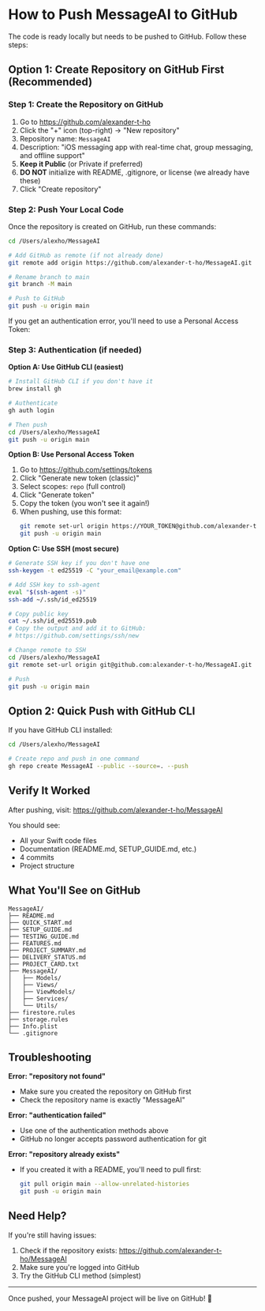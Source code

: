 # How to Push MessageAI to GitHub

The code is ready locally but needs to be pushed to GitHub. Follow these steps:

## Option 1: Create Repository on GitHub First (Recommended)

### Step 1: Create the Repository on GitHub
1. Go to https://github.com/alexander-t-ho
2. Click the "+" icon (top-right) → "New repository"
3. Repository name: `MessageAI`
4. Description: "iOS messaging app with real-time chat, group messaging, and offline support"
5. **Keep it Public** (or Private if preferred)
6. **DO NOT** initialize with README, .gitignore, or license (we already have these)
7. Click "Create repository"

### Step 2: Push Your Local Code
Once the repository is created on GitHub, run these commands:

```bash
cd /Users/alexho/MessageAI

# Add GitHub as remote (if not already done)
git remote add origin https://github.com/alexander-t-ho/MessageAI.git

# Rename branch to main
git branch -M main

# Push to GitHub
git push -u origin main
```

If you get an authentication error, you'll need to use a Personal Access Token:

### Step 3: Authentication (if needed)

**Option A: Use GitHub CLI (easiest)**
```bash
# Install GitHub CLI if you don't have it
brew install gh

# Authenticate
gh auth login

# Then push
cd /Users/alexho/MessageAI
git push -u origin main
```

**Option B: Use Personal Access Token**
1. Go to https://github.com/settings/tokens
2. Click "Generate new token (classic)"
3. Select scopes: `repo` (full control)
4. Click "Generate token"
5. Copy the token (you won't see it again!)
6. When pushing, use this format:
   ```bash
   git remote set-url origin https://YOUR_TOKEN@github.com/alexander-t-ho/MessageAI.git
   git push -u origin main
   ```

**Option C: Use SSH (most secure)**
```bash
# Generate SSH key if you don't have one
ssh-keygen -t ed25519 -C "your_email@example.com"

# Add SSH key to ssh-agent
eval "$(ssh-agent -s)"
ssh-add ~/.ssh/id_ed25519

# Copy public key
cat ~/.ssh/id_ed25519.pub
# Copy the output and add it to GitHub:
# https://github.com/settings/ssh/new

# Change remote to SSH
cd /Users/alexho/MessageAI
git remote set-url origin git@github.com:alexander-t-ho/MessageAI.git

# Push
git push -u origin main
```

## Option 2: Quick Push with GitHub CLI

If you have GitHub CLI installed:

```bash
cd /Users/alexho/MessageAI

# Create repo and push in one command
gh repo create MessageAI --public --source=. --push
```

## Verify It Worked

After pushing, visit:
https://github.com/alexander-t-ho/MessageAI

You should see:
- All your Swift code files
- Documentation (README.md, SETUP_GUIDE.md, etc.)
- 4 commits
- Project structure

## What You'll See on GitHub

```
MessageAI/
├── README.md
├── QUICK_START.md
├── SETUP_GUIDE.md
├── TESTING_GUIDE.md
├── FEATURES.md
├── PROJECT_SUMMARY.md
├── DELIVERY_STATUS.md
├── PROJECT_CARD.txt
├── MessageAI/
│   ├── Models/
│   ├── Views/
│   ├── ViewModels/
│   ├── Services/
│   └── Utils/
├── firestore.rules
├── storage.rules
├── Info.plist
└── .gitignore
```

## Troubleshooting

**Error: "repository not found"**
- Make sure you created the repository on GitHub first
- Check the repository name is exactly "MessageAI"

**Error: "authentication failed"**
- Use one of the authentication methods above
- GitHub no longer accepts password authentication for git

**Error: "repository already exists"**
- If you created it with a README, you'll need to pull first:
  ```bash
  git pull origin main --allow-unrelated-histories
  git push -u origin main
  ```

## Need Help?

If you're still having issues:
1. Check if the repository exists: https://github.com/alexander-t-ho/MessageAI
2. Make sure you're logged into GitHub
3. Try the GitHub CLI method (simplest)

---

Once pushed, your MessageAI project will be live on GitHub! 🚀

